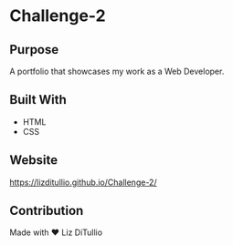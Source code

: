 # Challenge-2

## Purpose 
A portfolio that showcases my work as a Web Developer. 

## Built With 
* HTML
* CSS

## Website 
https://lizditullio.github.io/Challenge-2/

## Contribution 
Made with ❤️ Liz DiTullio
